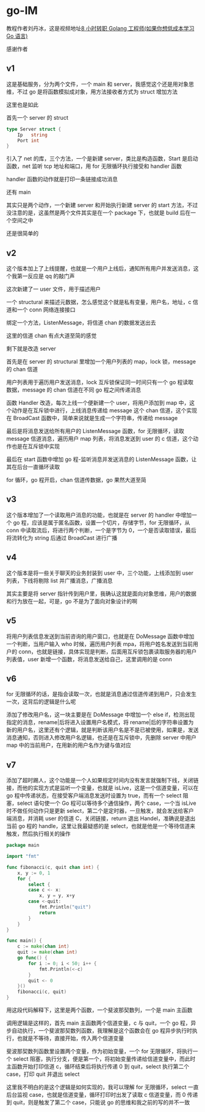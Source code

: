 # go-IM

教程作者刘丹冰，这是视频地址[8 小时转职 Golang 工程师(如果你想低成本学习 Go 语言)](https://www.bilibili.com/video/BV1gf4y1r79E)

感谢作者

## v1

这是基础服务，分为两个文件，一个 main 和 server，我感觉这个还是用对象思维，不过 go 是将函数模拟成对象，用方法接收者方式为 struct 增加方法

这里也是如此

首先一个 server 的 struct

```go
type Server struct {
	Ip   string
	Port int
}
```

引入了 net 的库，三个方法，一个是新建 server，类比是构造函数，Start 是启动函数，net 监听 tcp 地址和端口，用 for 无限循环执行接受和 handler 函数

handler 函数的动作就是打印一条链接成功消息

还有 main

其实只是两个动作，一个新建 server 和开始执行新建 server 的 start 方法，不过没注意的是，这虽然是两个文件其实是在一个 package 下，也就是 build 后在一个空间之中

还是很简单的

## v2

这个版本加上了上线提醒，也就是一个用户上线后，通知所有用户并发送消息，这个我第一反应是 qq 的敲门声

这次新建了一 user 文件，用于描述用户

一个 structural 来描述元数据，怎么感觉这个就是私有变量，用户名，地址，c 信道和一个 conn 网络连接接口

绑定一个方法，ListenMessage，将信道 chan 的数据发送出去

这里的信道 chan 有点大道至简的感觉

剩下就是改造 server

首先是在 server 的 structural 里增加一个用户列表的 map，lock 锁，message 的 chan 信道

用户列表用于遍历用户发送消息，lock 互斥锁保证同一时间只有一个 go 程读取数据，message 的 chan 信道在不同 go 程之间传递消息

函数 Handler 改造，每次上线一个便新建一个 user，将用户添加到 map 中，这个动作是在互斥锁中进行，上线消息传递给 message 这个 chan 信道，这个实现在 BroadCast 函数中，简单来说就是生成一个字符串，传递给 message

最后是将消息发送给所有用户的 ListenMessage 函数，for 无限循环，读取 message 信道消息，遍历用户 map 列表，将消息发送到 user 的 c 信道，这个动作也是在互斥锁中实现

最后在 start 函数中增加 go 程-监听消息并发送消息的 ListenMessage 函数，让其在后台一直循环读取

for 循环，go 程开启，chan 信道传数据，go 果然大道至简

## v3

这个版本增加了一个读取用户消息的功能，也就是在 server 的 handler 中增加一个 go 程，应该是属于匿名函数，设置一个切片，存储字节，for 无限循环，从 conn 中读取流后，将进行两个判断，一个是字节为 0，一个是否读取错误，最后将流转化为 string 后通过 BroadCast 进行广播

## v4

这个版本是将一些关于聊天的业务封装到 user 中，三个功能，上线添加到 user 列表，下线将剔除 list 并广播消息，广播消息

其实主要是将 server 指针传到用户里，我确认这就是面向对象思维，用户的数据和行为放在一起，可是，go 不是为了面向对象设计的啊

## v5

将用户列表信息发送到当前咨询的用户窗口，也就是在 DoMessage 函数中增加一个判断，当用户输入 who 时候，遍历用户列表 mpa，将用户姓名发送到当前用户的 conn，也就是链接，具体实现是判断，后面用互斥锁包裹读取服务器的用户列表值，user 新增一个函数，将消息发送给自己，这里调用的是 conn

## v6

for 无限循环的话，是指会读取一次，也就是消息通过信道传递到用户，只会发生一次，这背后的逻辑是什么呢

添加了修改用户名，这一块主要是在 DoMessage 中增加一个 else if，检测出现指定的消息，rename|后将进入设置用户名模式，将 rename|后的字符串设置为新的用户名，这里还有个逻辑，就是判断该用户名是不是已被使用，如果是，发送消息通知，否则进入修改用户名逻辑，也还是在互斥锁中，先删除 server 中用户 map 中的当前用户，在用新的用户名作为键与值对应

## v7

添加了超时踢人，这个功能是一个人如果规定时间内没有发言就强制下线，关闭链接，而他的实现方式是监听一个变量，也就是 isLive，这是一个信道变量，可以在 go 程中传递状态，在接受客户端消息发送时设置为 true，而有一个 select 阻塞，select 语句使一个 Go 程可以等待多个通信操作，两个 case，一个当 isLive 时不做任何动作只是更新 select，第二个是定时器，一旦触发，就会发送给客户端消息，并消耗 user 的信道 C，关闭链接，return 退出 Handel，准确说是退出当前 go 程的 handle，这里让我最疑惑的是 select，也就是他是一个等待信道来触发，然后执行相关的操作

```go
package main

import "fmt"

func fibonacci(c, quit chan int) {
	x, y := 0, 1
	for {
		select {
		case c <- x:
			x, y = y, x+y
		case <-quit:
			fmt.Println("quit")
			return
		}
	}
}

func main() {
	c := make(chan int)
	quit := make(chan int)
	go func() {
		for i := 0; i < 50; i++ {
			fmt.Println(<-c)
		}
		quit <- 0
	}()
	fibonacci(c, quit)
}
```

用这段代码解释下，这里是两个函数，一个斐波那契数列，一个是 main 主函数

调用逻辑是这样的，首先 main 主函数两个信道变量，c 与 quit，一个 go 程，异步自动执行，一个斐波那契数列函数，我理解是这个函数会在 go 程异步执行时执行，也就是不等待，直接开始，传入两个信道变量

斐波那契数列函数里设置两个变量，作为初始变量，一个 for 无限循环，将执行一个 select 阻塞，执行分支，便是第一个，将初始变量传递给信道变量中，而此时主函数开始打印信道 c，循环结束后将执行传递 0 到 quit，select 执行第二个 case，打印 quit 并退出 select

这里我不明白的是这个逻辑是如何实现的，我可以理解 for 无限循环，select 一直后台监视 case，也就是信道变量，循环打印时出发了读取 c 信道变量，而 0 传递到 quit，则是触发了第二个 case，只能说 go 的思维和我之前的写的并不一致
